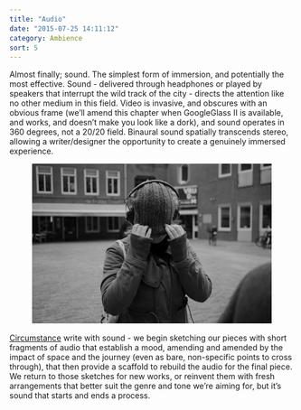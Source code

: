 ```yaml
---
title: "Audio"
date: "2015-07-25 14:11:12"
category: Ambience
sort: 5
---
```


Almost finally; sound. The simplest form of immersion, and potentially
the most effective. Sound - delivered through headphones or played by
speakers that interrupt the wild track of the city - directs the
attention like no other medium in this field. Video is invasive, and
obscures with an obvious frame (we’ll amend this chapter when
GoogleGlass II is available, and works, and doesn’t make you look like a
dork), and sound operates in 360 degrees, not a 20/20 field. Binaural
sound spatially transcends stereo, allowing a writer/designer the
opportunity to create a genuinely immersed experience.

<figure><img src="/images/audio.jpg" alt="Audio"></figure>

[Circumstance](http://wearecircumstance.com)
write with sound - we begin sketching our pieces with short fragments of
audio that establish a mood, amending and amended by the impact of space
and the journey (even as bare, non-specific points to cross through),
that then provide a scaffold to rebuild the audio for the final piece.
We return to those sketches for new works, or reinvent them with fresh
arrangements that better suit the genre and tone we’re aiming for, but
it’s sound that starts and ends a process.
